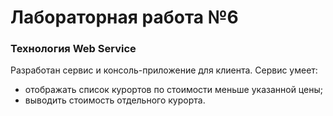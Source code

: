 # Лабораторная работа №6

### Технология Web Service 

Разработан сервис и консоль-приложение для клиента. Сервис умеет: 
- отображать список курортов по стоимости меньше указанной цены;
- выводить стоимость отдельного курорта.
